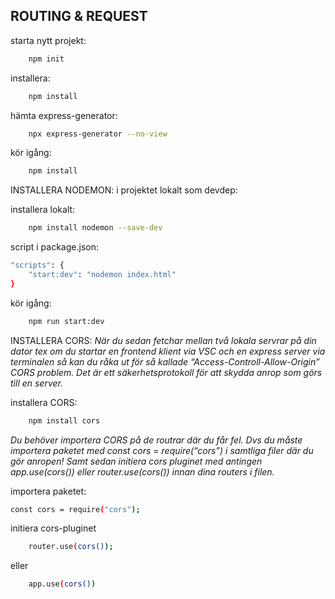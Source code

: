 ## ROUTING & REQUEST

starta nytt projekt:
```bash
    npm init
```

installera:
```bash
    npm install
```

hämta express-generator:
```bash
    npx express-generator --no-view
```

kör igång:
```bash
    npm install
```

INSTALLERA NODEMON: i projektet lokalt som devdep:

installera lokalt:
```bash
    npm install nodemon --save-dev
```

script i package.json:
```bash
"scripts": {
    "start:dev": "nodemon index.html"
} 
```

kör igång:
```bash
    npm run start:dev
```

INSTALLERA CORS:
_När du sedan fetchar mellan två lokala servrar på din dator tex om du startar en frontend klient via VSC och en express server via terminalen så kan du råka ut för så kallade “Access-Controll-Allow-Origin” CORS problem. Det är ett säkerhetsprotokoll för att skydda anrop som görs till en server._ 

installera CORS:
```bash
    npm install cors
```

_Du behöver importera CORS på de routrar där du får fel. Dvs du måste importera paketet med const cors = require(“cors”) i samtliga filer där du gör anropen! Samt sedan initiera cors pluginet med antingen app.use(cors()) eller router.use(cors()) innan dina routers i filen._

importera paketet:
```bash
const cors = require("cors");
```
initiera cors-pluginet
```bash
    router.use(cors());
```
eller
```bash
    app.use(cors())
```


